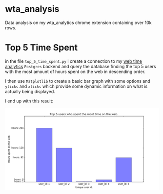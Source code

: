 # wta_analysis
Data analysis on my wta_analytics chrome extension containing over 10k rows.


# Top 5 Time Spent
in the file `top_5_time_spent.py` I create a connection to my [web time analytics](https://github.com/seanpar203/web-time-analytics-app)
`Postgres` backend and query the database finding the top 5 users with the most amount
of hours spent on the web in descending order.

I then use `Matplotlib` to create a basic bar graph with some options and `yticks` and `xticks`
which provide some dynamic information on what is actually being displayed.

I end up with this result:

![](top_5_time_spent.png)